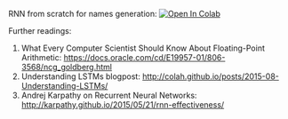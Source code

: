 ﻿RNN from scratch for names generation:
[![Open In Colab](https://colab.research.google.com/assets/colab-badge.svg)](https://colab.research.google.com/github/neychev/made_nlp_course/blob/spring2021/week00_RNNs_and_Language_Models/practice_rnn_from_scratch.ipynb)

Further readings:
1. What Every Computer Scientist Should Know About Floating-Point Arithmetic: https://docs.oracle.com/cd/E19957-01/806-3568/ncg_goldberg.html
2. Understanding LSTMs blogpost: http://colah.github.io/posts/2015-08-Understanding-LSTMs/
3. Andrej Karpathy on Recurrent Neural Networks: http://karpathy.github.io/2015/05/21/rnn-effectiveness/
